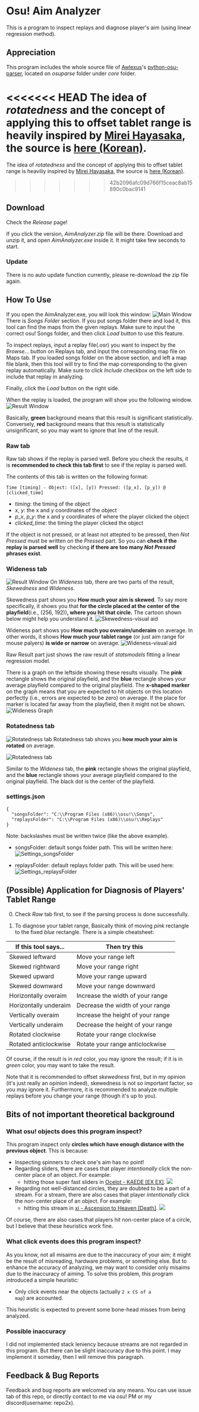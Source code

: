 # Osu! Aim Analyzer

This is a program to inspect replays and diagnose player's aim (using linear regression method).

## Appreciation
This program includes the whole source file of [Awlexus](https://github.com/Awlexus)'s [python-osu-parser](https://github.com/Awlexus/python-osu-parser), located on *osuparse* folder under *core* folder.

<<<<<<< HEAD
The idea of *rotatedness* and the concept of applying this to offset tablet range is heavily inspired by [Mirei Hayasaka](https://osu.ppy.sh/users/5247450), the source is [here (Korean)](https://osu.ppy.sh/users/5247450).
=======
The idea of *rotatedness* and the concept of applying this to offset tablet range is heaviliy inspired by [Mirei Hayasaka](https://osu.ppy.sh/users/5247450), the source is [here (Korean)](https://osu.ppy.sh/users/5247450).
>>>>>>> 42b2096afc09d766f15ceac8ab15890c0bac9141

## Download
Check the *Release* page!

If you click the version, *AimAnalyzer.zip* file will be there. Download and unzip it, and open *AimAnalyzer.exe* inside it. It might take few seconds to start.

### Update
There is no auto update function currently, please re-download the zip file again.

## How To Use
If you open the AimAnalyzer.exe, you will look this window:
![Main Window](./images/use_1.png)
There is *Songs Folder* section. If you put songs folder there and load it, this tool can find the maps from the given replays. Make sure to input the correct osu! Songs folder, and then click *Load* button to use this feature.

To inspect replays, input a replay file(.osr) you want to inspect by the *Browse...* button on Replays tab, and input the corresponding map file on Maps tab. If you loaded songs folder on the above section, and left a map file blank, then this tool will try to find the map corresponding to the given replay automatically. Make sure to click *Include* checkbox on the left side to include that replay in analyzing.

Finally, click the *Load* button on the right side.

When the replay is loaded, the program will show you the following window.
![Result Window](./images/use_2.png)

Basically, **green** background means that this result is significant statistically. Conversely, **red** background means that this result is statistically unsignificant, so you may want to ignore that line of the result.

### Raw tab
Raw tab shows if the replay is parsed well. Before you check the results, it is **recommended to check this tab first** to see if the replay is parsed well.

The contents of this tab is written on the following format:
```
Time [timing] - Object: ([x], [y]) Pressed: ([p_x], [p_y]) @ [clicked_time]
```
* *timing*: the timing of the object
* *x*, *y*: the x and y coordinates of the object
* *p_x*, *p_y*: the x and y coordinates of where the player clicked the object
* *clicked_time*: the timing the player clicked the object

If the object is not pressed, or at least not attepted to be pressed, then *Not Pressed* must be written on the *Pressed* part. So you can **check if the replay is parsed well** by checking **if there are too many *Not Pressed* phrases exist**.

### Wideness tab
![Result Window](./images/use_2.png)
On *Wideness* tab, there are two parts of the result, *Skewedness* and *Wideness*.

Skewedness part shows you **How much your aim is skewed**. To say more specifically, it shows you that **for the circle placed at the center of the playfield**(i.e., (256, 192))**, where you hit that circle.** The cartoon shown below might help you understand it.
![Skewedness-visual aid](./images/use_3.png)

Wideness part shows you **How much you overaim/underaim** on average. In other words, it shows **How much your tablet range** (or just aim range for mouse palyers) **is wide or narrow** on average.
![Wideness-visual aid](./images/use_4.png)

Raw Result part just shows the raw result of *statsmodels* fitting a linear regression model.

There is a graph on the leftside showing these results visually. The **pink** rectangle shows the original playfield, and the **blue** rectangle shows your average playfield compared to the original playfield. The **x-shaped marker** on the graph means that you are expected to hit objects on this location perfectly (i.e., errors are expected to be zero) on average. If the place for marker is located far away from the playfield, then it might not be shown.
![Wideness Graph](./images/use_6.png)

### Rotatedness tab

![Rotatedness tab](./images/use_7.png)
Rotatedness tab shows you **how much your aim is rotated** on average.

![Rotatedness tab](./images/use_5.png)

Similar to the *Wideness* tab, the **pink** rectangle shows the original playfield, and the **blue** rectangle shows your average playfield compared to the original playfield. The black dot is the center of the playfield.

### settings.json
```
{
  "songsFolder": "C:\\Program Files (x86)\\osu!\\Songs",
  "replaysFolder": "C:\\Program Files (x86)\\osu!\\Replays"
}
```
Note: backslashes must be written twice (like the above example).
* songsFolder: default songs folder path. This will be written here:
![Settings_songsFolder](./images/settings_1.png)

* replaysFolder: default replays folder path. This will be used here:
![Settings_replaysFolder](./images/settings_2.png)


## (Possible) Application for Diagnosis of Players' Tablet Range
0. Check *Raw* tab first, to see if the parsing process is done successfully.

1. To diagnose your tablet range, Basically think of moving *pink* rectangle to the fixed *blue* rectangle. There is a simple cheatsheet:

|If this tool says...|Then try this|
|---|---|
|Skewed leftward|Move your range left|
|Skewed rightward|Move your range right|
|Skewed upward|Move your range upward|
|Skewed downward|Move your range downward|
|Horizontally overaim|Increase the width of your range|
|Horizontally underaim|Decrease the width of your range|
|Vertically overaim|Increase the height of your range|
|Vertically underaim|Decrease the height of your range|
|Rotated clockwise|Rotate your range clockwise|
|Rotated anticlockwise|Rotate your range anticlockwise|

Of course, if the result is in *red* color, you may ignore the result; if it is in *green* color, you may want to take the result.

Note that it is recommended to offset *skewedness* first, but in my opinion (it's just really an opinion indeed), skewedness is not so important factor, so you may ignore it.
Furthermore, it is recommended to analyze multiple replays before you change your range (though it's up to you).

## Bits of not important theoretical background

### What osu! objects does this program inspect?
This program inspect only **circles which have enough distance with the previous object**. This is because:
* Inspecting spinners to check one's aim has no point!
* Regarding sliders, there are cases that player *intentionally* click the non-center place of an object. For example:
    * hitting those super fast sliders in [Ocelot - KAEDE [EX EX]](https://osu.ppy.sh/beatmapsets/660630#osu/1398809).
        ![](./images/kaede.png)
* Regarding not well-distanced circles, they are doubted to be a part of a stream. For a stream, there are also cases that player *intentionally* click the non-center place of an object. For example:
    * hitting this stream in [xi - Ascension to Heaven [Death]](https://osu.ppy.sh/beatmapsets/34348#osu/111680).
        ![](./images/ascension.png)

Of course, there are also cases that players hit non-center place of a circle, but I believe that these heuristics work fine.

### What click events does this program inspect?
As you know, not all misaims are due to the inaccuracy of your aim; it might be the result of misreading, hardware problems, or something else.
But to enhance the accuracy of analyzing, we may want to consider only misaims due to the inaccuracy of aiming.
To solve this problem, this program introduced a simple heuristic:
- Only click events near the objects (actually <code>2 x CS of a map</code>) are accounted.

This heuristic is expected to prevent some bone-head misses from being analyzed.

### Possible inaccuracy
I did not implemented stack leniency because streams are not regarded in this program. But there can be slight inaccuracy due to this point. 
I may implement it someday, then I will remove this paragraph.

## Feedback & Bug Reports
Feedback and bug reports are welcomed via any means. You can use issue tab of this repo, or directly contact to me via osu! PM or my discord(username: repo2x).
